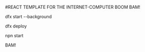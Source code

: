 #REACT TEMPLATE FOR THE INTERNET-COMPUTER BOOM BAM!

dfx start --background

dfx deploy

npn start

BAM!